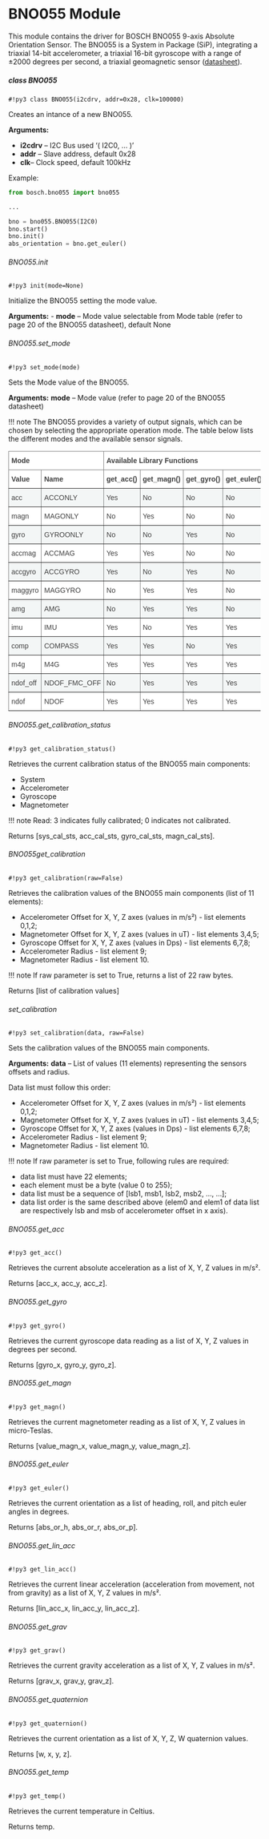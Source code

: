 # BNO055 Module

This module contains the driver for BOSCH BNO055 9-axis Absolute Orientation Sensor. The BNO055 is a System in Package (SiP), integrating a triaxial 14-bit accelerometer, a triaxial 16-bit gyroscope with a range of ±2000 degrees per second, a triaxial geomagnetic sensor ([datasheet](https://ae-bst.resource.bosch.com/media/_tech/media/datasheets/BST_BNO055_DS000_14.pdf)).

##### class BNO055

```#!py3 class BNO055(i2cdrv, addr=0x28, clk=100000)```

Creates an intance of a new BNO055.


**Arguments:**

    
 - **i2cdrv** – I2C Bus used ‘( I2C0, … )’
 - **addr** – Slave address, default 0x28
 - **clk**– Clock speed, default 100kHz


Example:

```python
from bosch.bno055 import bno055

...

bno = bno055.BNO055(I2C0)
bno.start()
bno.init()
abs_orientation = bno.get_euler()
```

###### BNO055.init

```#!py3 init(mode=None)```

Initialize the BNO055 setting the mode value.


**Arguments:** - **mode** – Mode value selectable from Mode table (refer to page 20 of the BNO055 datasheet), default None

###### BNO055.set_mode

```#!py3 set_mode(mode)```

Sets the Mode value of the BNO055.


**Arguments:** **mode** – Mode value (refer to page 20 of the BNO055 datasheet)


!!! note
	The BNO055 provides a variety of output signals, which can be chosen by selecting the appropriate operation mode. The table below lists the different modes and the available sensor signals.
	
<style type="text/css">
.tg  {border-collapse:collapse;border-spacing:0;}
.tg td{border-color:black;border-style:solid;border-width:1px;font-family:Arial, sans-serif;font-size:14px;
  overflow:hidden;padding:10px 5px;word-break:normal;}
.tg th{border-color:black;border-style:solid;border-width:1px;font-family:Arial, sans-serif;font-size:14px;
  font-weight:normal;overflow:hidden;padding:10px 5px;word-break:normal;}
.tg .tg-htbt{background-color:#FFF;border-color:inherit;color:#404040;text-align:left;vertical-align:middle}
.tg .tg-zatc{background-color:#FFF;border-color:inherit;color:#404040;font-weight:bold;text-align:left;vertical-align:bottom}
.tg .tg-5ncm{background-color:#F3F6F6;border-color:inherit;color:#404040;text-align:left;vertical-align:middle}
</style>
<table class="tg">
<thead>
  <tr>
    <th class="tg-zatc" colspan="2"><span style="font-weight:bold">Mode</span></th>
    <th class="tg-zatc" colspan="4"><span style="font-weight:bold">Available Library Functions</span></th>
  </tr>
</thead>
<tbody>
  <tr>
    <td class="tg-zatc"><span style="font-weight:bold">Value</span></td>
    <td class="tg-zatc"><span style="font-weight:bold">Name</span></td>
    <td class="tg-zatc"><span style="font-weight:bold">get_acc()</span></td>
    <td class="tg-zatc"><span style="font-weight:bold">get_magn()</span></td>
    <td class="tg-zatc"><span style="font-weight:bold">get_gyro()</span></td>
    <td class="tg-zatc"><span style="font-weight:bold">get_euler()</span></td>
  </tr>
  <tr>
    <td class="tg-5ncm"><span style="background-color:#F3F6F6">acc</span></td>
    <td class="tg-5ncm"><span style="background-color:#F3F6F6">ACCONLY</span></td>
    <td class="tg-5ncm"><span style="background-color:#F3F6F6">Yes</span></td>
    <td class="tg-5ncm"><span style="background-color:#F3F6F6">No</span></td>
    <td class="tg-5ncm"><span style="background-color:#F3F6F6">No</span></td>
    <td class="tg-5ncm"><span style="background-color:#F3F6F6">No</span></td>
  </tr>
  <tr>
    <td class="tg-htbt"><span style="background-color:transparent">magn</span></td>
    <td class="tg-htbt"><span style="background-color:transparent">MAGONLY</span></td>
    <td class="tg-htbt"><span style="background-color:transparent">No</span></td>
    <td class="tg-htbt"><span style="background-color:transparent">Yes</span></td>
    <td class="tg-htbt"><span style="background-color:transparent">No</span></td>
    <td class="tg-htbt"><span style="background-color:transparent">No</span></td>
  </tr>
  <tr>
    <td class="tg-5ncm"><span style="background-color:#F3F6F6">gyro</span></td>
    <td class="tg-5ncm"><span style="background-color:#F3F6F6">GYROONLY</span></td>
    <td class="tg-5ncm"><span style="background-color:#F3F6F6">No</span></td>
    <td class="tg-5ncm"><span style="background-color:#F3F6F6">No</span></td>
    <td class="tg-5ncm"><span style="background-color:#F3F6F6">Yes</span></td>
    <td class="tg-5ncm"><span style="background-color:#F3F6F6">No</span></td>
  </tr>
  <tr>
    <td class="tg-htbt"><span style="background-color:transparent">accmag</span></td>
    <td class="tg-htbt"><span style="background-color:transparent">ACCMAG</span></td>
    <td class="tg-htbt"><span style="background-color:transparent">Yes</span></td>
    <td class="tg-htbt"><span style="background-color:transparent">Yes</span></td>
    <td class="tg-htbt"><span style="background-color:transparent">No</span></td>
    <td class="tg-htbt"><span style="background-color:transparent">No</span></td>
  </tr>
  <tr>
    <td class="tg-5ncm"><span style="background-color:#F3F6F6">accgyro</span></td>
    <td class="tg-5ncm"><span style="background-color:#F3F6F6">ACCGYRO</span></td>
    <td class="tg-5ncm"><span style="background-color:#F3F6F6">Yes</span></td>
    <td class="tg-5ncm"><span style="background-color:#F3F6F6">No</span></td>
    <td class="tg-5ncm"><span style="background-color:#F3F6F6">Yes</span></td>
    <td class="tg-5ncm"><span style="background-color:#F3F6F6">No</span></td>
  </tr>
  <tr>
    <td class="tg-htbt"><span style="background-color:transparent">maggyro</span></td>
    <td class="tg-htbt"><span style="background-color:transparent">MAGGYRO</span></td>
    <td class="tg-htbt"><span style="background-color:transparent">No</span></td>
    <td class="tg-htbt"><span style="background-color:transparent">Yes</span></td>
    <td class="tg-htbt"><span style="background-color:transparent">Yes</span></td>
    <td class="tg-htbt"><span style="background-color:transparent">No</span></td>
  </tr>
  <tr>
    <td class="tg-5ncm"><span style="background-color:#F3F6F6">amg</span></td>
    <td class="tg-5ncm"><span style="background-color:#F3F6F6">AMG</span></td>
    <td class="tg-5ncm"><span style="background-color:#F3F6F6">No</span></td>
    <td class="tg-5ncm"><span style="background-color:#F3F6F6">Yes</span></td>
    <td class="tg-5ncm"><span style="background-color:#F3F6F6">Yes</span></td>
    <td class="tg-5ncm"><span style="background-color:#F3F6F6">No</span></td>
  </tr>
  <tr>
    <td class="tg-htbt"><span style="background-color:transparent">imu</span></td>
    <td class="tg-htbt"><span style="background-color:transparent">IMU</span></td>
    <td class="tg-htbt"><span style="background-color:transparent">Yes</span></td>
    <td class="tg-htbt"><span style="background-color:transparent">No</span></td>
    <td class="tg-htbt"><span style="background-color:transparent">Yes</span></td>
    <td class="tg-htbt"><span style="background-color:transparent">Yes</span></td>
  </tr>
  <tr>
    <td class="tg-5ncm"><span style="background-color:#F3F6F6">comp</span></td>
    <td class="tg-5ncm"><span style="background-color:#F3F6F6">COMPASS</span></td>
    <td class="tg-5ncm"><span style="background-color:#F3F6F6">Yes</span></td>
    <td class="tg-5ncm"><span style="background-color:#F3F6F6">Yes</span></td>
    <td class="tg-5ncm"><span style="background-color:#F3F6F6">No</span></td>
    <td class="tg-5ncm"><span style="background-color:#F3F6F6">Yes</span></td>
  </tr>
  <tr>
    <td class="tg-htbt"><span style="background-color:transparent">m4g</span></td>
    <td class="tg-htbt"><span style="background-color:transparent">M4G</span></td>
    <td class="tg-htbt"><span style="background-color:transparent">Yes</span></td>
    <td class="tg-htbt"><span style="background-color:transparent">Yes</span></td>
    <td class="tg-htbt"><span style="background-color:transparent">Yes</span></td>
    <td class="tg-htbt"><span style="background-color:transparent">Yes</span></td>
  </tr>
  <tr>
    <td class="tg-5ncm"><span style="background-color:#F3F6F6">ndof_off</span></td>
    <td class="tg-5ncm"><span style="background-color:#F3F6F6">NDOF_FMC_OFF</span></td>
    <td class="tg-5ncm"><span style="background-color:#F3F6F6">No</span></td>
    <td class="tg-5ncm"><span style="background-color:#F3F6F6">Yes</span></td>
    <td class="tg-5ncm"><span style="background-color:#F3F6F6">Yes</span></td>
    <td class="tg-5ncm"><span style="background-color:#F3F6F6">Yes</span></td>
  </tr>
  <tr>
    <td class="tg-htbt"><span style="background-color:transparent">ndof</span></td>
    <td class="tg-htbt"><span style="background-color:transparent">NDOF</span></td>
    <td class="tg-htbt"><span style="background-color:transparent">Yes</span></td>
    <td class="tg-htbt"><span style="background-color:transparent">Yes</span></td>
    <td class="tg-htbt"><span style="background-color:transparent">Yes</span></td>
    <td class="tg-htbt"><span style="background-color:transparent">Yes</span></td>
  </tr>
</tbody>
</table>

###### BNO055.get_calibration_status

```#!py3 get_calibration_status()```

Retrieves the current calibration status of the BNO055 main components:

* System
* Accelerometer
* Gyroscope
* Magnetometer

!!! note
	Read: 3 indicates fully calibrated; 0 indicates not calibrated.

Returns [sys_cal_sts, acc_cal_sts, gyro_cal_sts, magn_cal_sts].

###### BNO055get_calibration

```#!py3 get_calibration(raw=False)```


Retrieves the calibration values of the BNO055 main components (list of 11 elements):


* Accelerometer Offset for X, Y, Z axes (values in m/s²) - list elements 0,1,2;
* Magnetometer Offset for X, Y, Z axes (values in uT) - list elements 3,4,5;
* Gyroscope Offset for X, Y, Z axes (values in Dps) - list elements 6,7,8;
* Accelerometer Radius - list element 9;
* Magnetometer Radius - list element 10.

!!! note
	If raw parameter is set to True, returns a list of 22 raw bytes.

Returns [list of calibration values]

###### set_calibration

```#!py3 set_calibration(data, raw=False)```

Sets the calibration values of the BNO055 main components.


**Arguments:** **data** – List of values (11 elements) representing the sensors offsets and radius.


Data list must follow this order:


* Accelerometer Offset for X, Y, Z axes (values in m/s²) - list elements 0,1,2;
* Magnetometer Offset for X, Y, Z axes (values in uT) - list elements 3,4,5;
* Gyroscope Offset for X, Y, Z axes (values in Dps) - list elements 6,7,8;
* Accelerometer Radius - list element 9;
* Magnetometer Radius - list element 10.

!!! note
	If raw parameter is set to True, following rules are required:


* data list must have 22 elements;
* each element must be a byte (value 0 to 255);
* data list must be a sequence of [lsb1, msb1, lsb2, msb2, …, …];
* data list order is the same described above (elem0 and elem1 of data list are respectively lsb and msb of accelerometer offset in x axis).

###### BNO055.get_acc

```#!py3 get_acc()```

Retrieves the current absolute acceleration as a list of X, Y, Z values in m/s².

Returns [acc_x, acc_y, acc_z].

###### BNO055.get_gyro

```#!py3 get_gyro()```

Retrieves the current gyroscope data reading as a list of X, Y, Z values in degrees per second.

Returns [gyro_x, gyro_y, gyro_z].

###### BNO055.get_magn

```#!py3 get_magn()```

Retrieves the current magnetometer reading as a list of X, Y, Z values in micro-Teslas.

Returns [value_magn_x, value_magn_y, value_magn_z].

###### BNO055.get_euler

```#!py3 get_euler()```

Retrieves the current orientation as a list of heading, roll,
and pitch euler angles in degrees.

Returns [abs_or_h, abs_or_r, abs_or_p].

###### BNO055.get_lin_acc

```#!py3 get_lin_acc()```

Retrieves the current linear acceleration (acceleration from movement, not from gravity) as a list of X, Y, Z values in m/s².

Returns [lin_acc_x, lin_acc_y, lin_acc_z].

###### BNO055.get_grav

```#!py3 get_grav()```

Retrieves the current gravity acceleration as a list of X, Y, Z values in m/s².

Returns [grav_x, grav_y, grav_z].

###### BNO055.get_quaternion

```#!py3 get_quaternion()```

Retrieves the current orientation as a list of X, Y, Z, W quaternion values.

Returns [w, x, y, z].

###### BNO055.get_temp

```#!py3 get_temp()```

Retrieves the current temperature in Celtius.

Returns temp.
<!--stackedit_data:
eyJoaXN0b3J5IjpbMTQzMzY0MTU0MF19
-->